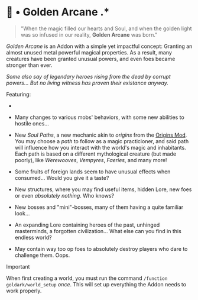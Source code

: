 <!-- ★ ✩ ‹ ⋆ ⋅ • › -->
# 🌟 • Golden Arcane .*

> "When the magic filled our hearts and Soul, and when the golden light was so infused in our reality, **Golden Arcane** was born."

*Golden Arcane* is an Addon with a simple yet impactful concept: Granting an almost unused metal powerful magical properties.
As a result, many creatures have been granted unusual powers, and even foes became stronger than ever.

*Some also say of legendary heroes rising from the dead by corrupt powers... But no living witness has proven their existance anyway.*

Featuring:

-

- Many changes to various mobs' behaviors, with some new abilities to hostile ones...
- New *Soul Paths*, a new mechanic akin to *origins* from the [Origins Mod](https://www.curseforge.com/minecraft/mc-mods/origins). You may choose a *path* to follow as a magic practicioner, and said path will influence how you interact with the world's magic and inhabitants. Each path is based on a different mythological creature (but made poorly), like *Werewooves*, *Vempyres*, *Faeries*, and many more!
- Some fruits of foreign lands seem to have unusual effects when consumed... Would you give it a taste?
- New structures, where you may find useful items, hidden Lore, new foes or even *absolutely nothing*. Who knows?
- New bosses and "mini"-bosses, many of them having a quite familiar look...
- An expanding Lore containing heroes of the past, unhinged masterminds, a forgotten civilization... What else can you find in this endless world?
- May contain way too op foes to absolutely destroy players who dare to challenge them. Oops.

> [!IMPORTANT]
> When first creating a world, you must run the command `/function goldark/world_setup` *once*.
> This will set up everything the Addon needs to work properly.
<!--Might become automatic later, though.-->